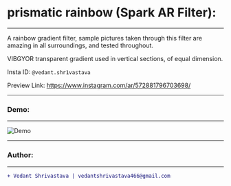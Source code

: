 # prismatic rainbow (Spark AR Filter):
____________________________________________________________________________________________________________________________________
A rainbow gradient filter, sample pictures taken through this filter are amazing in all surroundings, and tested throughout.

VIBGYOR transparent gradient used in vertical sections, of equal dimension.

Insta ID: `@vedant.shr1vastava`

Preview Link:
https://www.instagram.com/ar/572881796703698/
___________________________________________________________________________________________________________________________________
### Demo:
___________________________________________________________________________________________________________________________________
![Demo](https://github.com/Vedant-S/prismatic-rainbow-spark-ar/blob/master/demo_prismatic%20rainbow_gif.gif)
___________________________________________________________________________________________________________________________________
### Author:
----------------------------------
```diff
+ Vedant Shrivastava | vedantshrivastava466@gmail.com
````
